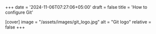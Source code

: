 +++
date = '2024-11-06T07:27:06+05:00'
draft = false
title = 'How to configure Git'

[cover]
image = "/assets/images/git_logo.jpg"
alt = "Git logo"
relative = false
+++
